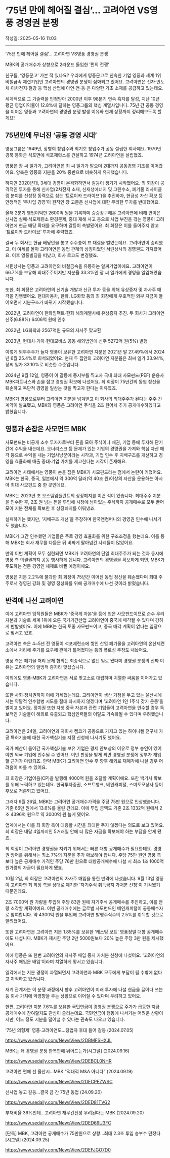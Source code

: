 # ‘75년 만에 헤어질 결심’… 고려아연 VS영풍 경영권 분쟁

작성일: 2025-05-16 11:03

---

‘75년 만에 헤어질 결심’… 고려아연 VS영풍 경영권 분쟁

MBK의 공개매수가 상향으로 2라운드 돌입한 ‘쩐의 전쟁’

친구들, ‘영풍문고’ 가본 적 있나요? 우리에게 영풍문고로 친숙한 기업 영풍과 세계 1위 비철금속 제련기업인 고려아연의 경영권 분쟁이 심화되고 있어요. 고려아연은 전자⋅반도체⋅이차전지⋅철강 등 핵심 산업에 아연⋅연⋅동⋅은 다양한 기초 소재를 공급하고 있는데요.

세계적으로 그 기술력을 인정받아 2000년 이후 98분기 연속 흑자를 달성, 지난 10년 평균 영업이익률이 12.8%에 달하는 영풍그룹의 핵심 계열사입니다. 75년 간 공동 경영을 이어온 영풍과 고려아연의 경영권 분쟁 발생 이유와 현재 상황까지 정리해보도록 할게요!

## 75년만에 무너진 ‘공동 경영 시대’

영풍그룹은 1949년, 장병희 창업주와 최기호 창업주가 공동 설립한 회사예요. 1970년 경북 봉화군 석포면에 석포제련소를 건설하고 1974년 고려아연을 설립했죠.

영풍은 장 씨 일가가, 고려아연은 최 씨 일가가 맡으며 2대까지 공동경영 기조를 이어갔어요. 양측은 영풍의 지분을 20% 중반으로 비슷하게 유지했습니다.

하지만 2020년대, 3세대 경영이 본격화하면서 갈등이 생기기 시작했어요. 최 회장이 공격적인 투자를 통해 신사업(2차전지 소재, 신재생에너지 및 그린수소, 폐기물 리사이클링 분야를 신성장 동력으로 삼는 ‘트로이카 드라이브’)을 추진하자, 현금성 자산 확보 등 안정적인 ‘무차입 경영’이 원칙인 장 고문은 신사업에 대한 무리한 투자를 반대했어요.

올해 2분기 영업이익만 2600억 원을 기록하며 승승장구해온 고려아연에 비해 연이은 신사업 실패⋅석포제련소 환경문제, 중대 재해 사고 등으로 사업 부진을 겪는 영풍이 고려아연에 현금 배당 확대를 요구하며 갈등이 촉발됐어요. 최 회장은 이를 들어주지 않고 ‘트로이카 드라이브’ 투자에 주력했죠.

결국 두 회사는 현금 배당안을 놓고 주주총회 표 대결을 벌였는데요. 고려아연이 승리했고, 이 여세를 몰아 고려아연은 동업 관계의 상징이었던 서린상사의 경영권도 가져왔어요. 이후 영풍빌딩을 떠났고, 회사 로고도 변경했죠.

서린상사는 영풍과 고려아연의 비철금속을 유통하는 알짜기업이에요. 고려아연이 66.7%를 보유해 최대주주이지만 지분율 33.3%인 장 씨 일가에게 경영을 일임해왔습니다.

또한, 최 회장은 고려아연의 신기술 개발과 신규 투자 등을 위해 유상증자 및 자사주 매각을 진행했어요. 현대자동차, 한화, LG화학 등의 최 회장에게 우호적인 외부 자금이 들어오면서 지분구조가 바뀌기 시작했습니다.

2022년, 고려아연이 한화임팩트⋅한화 해외계열사에 유상증자 추진. 두 회사가 고려아연 신주(6.88%) 6406억 원에 인수

2022년, LG화학과 2567억원 규모의 자사주 맞교환

2023년, 현대차⋅기아⋅현대모비스 공동 해외법인에 신주 5272억 원(5%) 발행

이렇게 외부주주가 늘자 영풍이 보유한 고려아연 지분은 2021년 말 27.49%에서 2024년 6월 25.4%로 희석되었어요. 현재 두 집안의 고려아연 지분율은 최씨 일가 33.94%, 장씨 일가 33.10%로 비슷한 수준입니다.

2024년 9월 12일, 영풍이 이 갈등에 종지부를 찍고자 국내 최대 사모펀드(PEF) 운용사 MBK파트너스와 손을 잡고 경영권 확보에 나섰어요. 최 회장이 75년간의 동업 정신을 훼손하고 독단적 경영을 일삼는 것을 막고자 한다는 이유였죠.

MBK가 영풍으로부터 고려아연 지분을 넘겨받고 이 회사의 최대주주가 된다는 주주 간 계약이 발표됐고, MBK와 영풍은 고려아연 주식을 2조 원어치 추가 공개매수하겠다고 밝혔습니다.

## 영풍과 손잡은 사모펀드 MBK

사모펀드는 비공개 소수 투자자로부터 돈을 모아 주식이나 채권, 기업 등에 투자해 단기간에 수익을 내는데요. 오너리스크 등 문제가 있는 기업의 경영권을 가져와 핵심 자산 매각 등으로 수익을 내는 기업사냥꾼이라는 시각과, 기업 인수 후 지배구조를 개선하고 경영을 효율화해 매출 증대⋅기업 가치를 제고한다는 시각이 존재해요.

고려아연 사태에서는 영풍이 손을 잡은 MBK가 사모펀드라는 점에서 논란이 커졌어요. MBK는 한국, 중국, 일본에서 약 300억 달러(약 40조 원)이상의 자산을 운용하는 아시아 최대 사모펀드 중 한 곳인데요.

MBK는 2023년 초 오스템임플란트의 상장폐지를 이끈 적이 있습니다. 최대주주 지분을 인수한 후, 2조 원 넘는 돈을 투입해 시장에 남아있는 주식까지 공개매수로 모두 끌어모아 지분 전체를 확보한 후 상장폐지를 이뤄냈죠.

실패하기는 했지만, ‘지배구조 개선’을 주장하며 한국앤컴퍼니의 경영권 인수에 나서기도 했습니다.

MBK가 그간 인수했던 기업들은 주로 경영 효율화를 위한 구조조정을 했는데요. 이를 통해 MBK는 회사 재무를 다듬은 뒤 비싸게 팔아넘긴 사례들이 많았어요.

만약 이번 계획이 모두 실현되면 MBK가 고려아연의 단일 최대주주가 되는 것과 동시에 영풍 측 의결권까지 공동 행사하게 됩니다. 고려아연의 경영권을 확보하게 되면, MBK가 주도하는 전문 경영인 체제로 바뀔 예정이에요.

영풍은 지분 2.2%에 불과한 최 회장이 75년간 이어진 동업 정신을 훼손했다며 최대 주주로서 경영권 강화 및 경영 정상화를 위해 공개매수에 나선 것이라 밝혔습니다.

## 반격에 나선 고려아연

이에 고려아연 임직원들은 MBK가 ‘중국계 자본’을 등에 업은 사모펀드이므로 순수 우리 자본과 기술로 세계 1위에 오른 국가기간산업 고려아연이 중국에 매각될 수 있다며 강하게 반발했어요.  이에 MBK는 한국 토종 사모펀드이고, 중국 매각 계획이 없다는 입장으로 맞서고 있죠.

고려아연 측은 4~5년 전 영풍이 석포제련소에 쌓인 산업 폐기물을 고려아연의 온산제련소에서 처리해 주기를 요구해 관계가 틀어졌다는 등의 폭로성 주장도 내놨어요.

영풍 측은 폐기물 처리 문제 협의는 최종적으로 없던 일로 됐다며 경영권 분쟁의 진짜 이유는 고려아연의 일방적 증자라 맞섰습니다.

이외에도 영풍⋅MBK과 고려아연은 서로 맞고소로 대립하며 치열한 싸움을 이어가고 있습니다.

또한 사회⋅정치권까지 이에 가세했는데요. 고려아연이 생산 거점을 두고 있는 울산시에서는 약탈적 인수합병 시도를 절대 좌시하지 않겠다며  ‘고려아연 1인 1주식 갖기 운동’을 벌이고 있어요. 정치권 또한 자칫 중국 자본과 관련 기업들이 고려아연을 인수할 경우 독보적인 기술들이 해외로 유출되고 핵심인력들의 이탈도 가속화될 수 있다며 우려했습니다.

고려아연은 24일, 고려아연과 자회사 켐코가 공동으로 가지고 있는 하이니켈 전구체 가공 특허기술에 대한 국가핵심기술 지정 신청에 나서기도 했어요.

국가 예산이 들어간 국가핵심기술 보유 기업은 경제 안보상의 이유로 정부 승인이 있어야만 외국 기업에 인수될 수 있어요. 이번 판정을 받게 되면 경영권 분쟁에 정부가 개입할 근거가 마련되죠. 만약 MBK가 고려아연 인수 후 향후 해외로 재매각에 나설 경우 어려움이 따를 수 있어요.

최 회장은 기업어음(CP)을 발행해 4000억 원을 조달할 계획이에요. 또한 백기사 확보를 위해 노력하고 있는데요. 한국투자증권, 소프트뱅크, 베인캐피털, 스미토모상사 등이 후보로 거론되고 있어요.

그러자 9월 26일, MBK는 고려아연 공개매수가격을 주당 75만 원으로 인상했습니다. 기존 66만 원에서 13.6%를 올린 건데요. 이에 투입 금액도 기존 2조 1332억 원에서 2조 4396억 원으로 약 3000억 원 늘게 됐어요.

업계에서는 이를 최 회장 측이 대응할 시간을 최대한 주지 않겠다는 의도로 보고 있어요. 최 회장은 내달 4일까지인 5거래일 안에 더 많은 자금을 확보해야 하는 부담을 안게 됐죠.

최 회장이 고려아연 경영권을 지키기 위해서는 빠른 대항 공개매수가 필요한데요. 경영권 방어를 위해서는 최소 7%의 지분을 추가 확보해야 합니다. 주당 75만 원인 영풍 측보다 높은 공개매수 가격인 주당 76만 원으로 대항공개매수에 나설 시 최소 1조 1000억 원가량의 자금이 필요하게 됐죠.

10월 2일, 최 회장은 고려아연의 자사주 매입을 통한 반격에 나섰습니다. 9월 13일 영풍이 고려아연 최 회장 측을 상대로 제기한 '자기주식 취득금지 가처분 신청'이 기각됐기 때문인데요.

2조 7000억 원 가량을 투입해 주당 83만 원에 자기주식 공개매수를 추진하고, 이를 전량 소각할 계획이예요. 이번 공개매수에는 글로벌 사모펀드인 베인캐피털이 공동매수자로 참여합니다. 약 4300억 원을 투입해 고려아연 발행주식수의 2.5%를 취득할 것으로 알려졌어요.

또한 고려아연은 고려아연 지분 1.85%를 보유한 ‘캐스팅 보트’ 영풍정밀 대항 공개매수에도 나섭니다. MBK가 제시한 주당 2만 5000원보다 20% 높은 주당 3만 원을 제시했어요.

이에 영풍은 또 한번 고려아연의 자사주 매입 중지 가처분 신청에 나섰어요. '고려아연의 자사주 매입은 배임'이라며 치열하게 맞서고 있습니다.

일각에서는 지분 경쟁이 과열되면서 고려아연과 MBK 모두에게 부담이 될 수밖에 없다고 지적하고 있습니다.

재계 관계자는 이 분쟁 과정에서 향후 고려아연이 미래 투자에 나설 현금을 끌어다 쓰는 등 회사 가치에 악영향을 주는 상황으로 이어질 수 있다며 우려하고 있어요.

한편, 고려아연 지분 7.6%를 보유한 국민연금이 경영권 분쟁으로 주가가 급등한 지금 공개매수에 참여할지도 관심이 쏠리는데요. 국민연금이 행동에 나서기는 어려운 상황이지만, 어느 정도 지분을 덜어낼 수 있다는 관측도 나오고 있습니다.

'75년 의형제' 영풍·고려아연도…창업자 후대 들어 갈등 (2024.07.05)

https://www.sedaily.com/NewsView/2DBMFSHXJL

MBK는 왜 경영권 분쟁 한복판에 뛰어드는가[시그널] (2024.09.16)

https://www.sedaily.com/NewsView/2DEBCL0NHR

고려아연 편에 선 울산시…MBK “적대적 M&A 아니다” (2024.09.19)

https://www.sedaily.com/NewsView/2DECPEZWSC

신사업 놓고 갈등…결국 금 간 75년 동업 (24.09.20)

https://www.sedaily.com/NewsView/2DED81TVG2

부채비율 36%인데…고려아연 재무건전성 우려된다는 MBK (2024.09.20)

https://www.sedaily.com/NewsView/2DED69U3FC

[단독] MBK, 고려아연 공개매수가 75만원으로 상향…최대 2.3조 투입 승부수 던졌다 [시그널] (2024.09.25)

https://www.sedaily.com/NewsView/2DEFJGO7D0